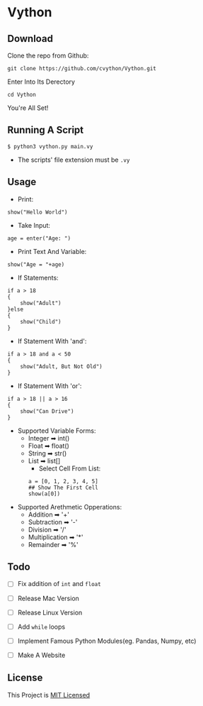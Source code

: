 # **Vython** 

## Download 
Clone the repo from Github:
```
git clone https://github.com/cvython/Vython.git
```
Enter Into Its Derectory
```
cd Vython
```
You're All Set!


## Running A Script
```
$ python3 vython.py main.vy
```
* The scripts' file extension must be ```.vy```

## Usage
* Print:
```
show("Hello World")
```
* Take Input:
```
age = enter("Age: ") 
```
* Print Text And Variable:
```
show("Age = "+age) 
```
* If Statements:
```
if a > 18
{
    show("Adult")
}else
{
    show("Child")
}
```
* If Statement With 'and':
```
if a > 18 and a < 50
{
    show("Adult, But Not Old")
}
```
* If Statement With 'or':
```
if a > 18 || a > 16
{
    show("Can Drive")
}
```
* Supported Variable Forms:
    * Integer ➡ int()
    * Float ➡ float()
    * String ➡ str()
    * List ➡ list[]
        * Select Cell From List:
        ```
        a = [0, 1, 2, 3, 4, 5]
        ## Show The First Cell
        show(a[0])
        ```
* Supported Arethmetic Opperations:
    * Addition ➡ '+'
    * Subtraction ➡ '-'
    * Division ➡ '/'
    * Multiplication ➡ '*'
    * Remainder ➡ '%'
## Todo
- [ ] Fix addition of ```int``` and ```float```
- [ ] Release Mac Version
- [ ] Release Linux Version
- [ ] Add ```while``` loops
- [ ] Implement Famous Python Modules(eg. Pandas, Numpy, etc)
- [ ] Make A Website


## License
This Project is [MIT Licensed](https://github.com/cvython/Vython/blob/main/LICENSE)


